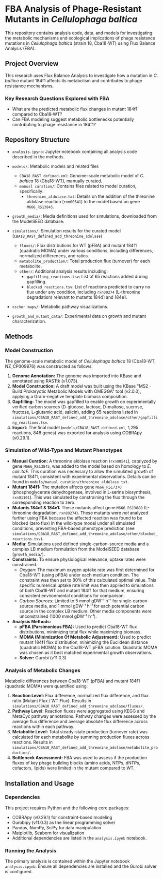 # FBA Analysis of Phage-Resistant Mutants in *Cellulophaga baltica*

This repository contains analysis code, data, and models for investigating the metabolic mechanisms and ecological implications of phage resistance mutations in *Cellulophaga baltica* (strain 18, Cba18-WT) using Flux Balance Analysis (FBA).

## Project Overview

This research uses Flux Balance Analysis to investigate how a mutation in *C. baltica* mutant 184f1 affects its metabolism and contributes to phage resistance mechanisms.

### Key Research Questions Explored with FBA

- What are the predicted metabolic flux changes in mutant 184f1 compared to Cba18-WT?
- Can FBA modeling suggest metabolic bottlenecks potentially contributing to phage resistance in 184f1?

## Repository Structure

- `analysis.ipynb`: Jupyter notebook containing all analysis code described in the methods.

- `models/`: Metabolic models and related files
  - `CBA18_RAST_defined.xml`: Genome-scale metabolic model of *C. baltica* 18 (Cba18-WT), manually curated.
  - `manual curation/`: Contains files related to model curation, specifically:
    - `threonine_aldolase.txt`: Details on the addition of the threonine aldolase reaction (`rxn00541`) to the model based on gene `M666_RS13845`.

- `growth_media/`: Media definitions used for simulations, downloaded from the ModelSEED database.

- `simulations/`: Simulation results for the curated model (`CBA18_RAST_defined_add_threonine_adolase`)
  - `fluxes/`: Flux distributions for WT (pFBA) and mutant 184f1 (quadratic MOMA) under various conditions, including differences, normalized differences, and ratios.
  - `metabolite_production/`: Total production flux (turnover) for each metabolite.
  - `other/`: Additional analysis results including:
    - `gapfilling_reactions.tsv`: List of 65 reactions added during gapfilling.
    - `blocked_reactions.tsv`: List of reactions predicted to carry no flux under any condition, including `rxn00274` (L-threonine degradation) relevant to mutants 184d1 and 184e1.

- `escher maps/`: Metabolic pathway visualizations.

- `growth_and_mutant_data/`: Experimental data on growth and mutant characterization.

## Methods

### Model Construction

The genome-scale metabolic model of *Cellulophaga baltica* 18 (Cba18-WT, NZ_CP009976) was constructed as follows:
1.  **Genome Annotation:** The genome was imported into KBase and annotated using RASTtk (v1.073).
2.  **Model Construction:** A draft model was built using the KBase "MS2 - Build Prokaryotic Metabolic Models with OMEGGA" tool (v2.0.0), applying a Gram-negative template biomass composition.
3.  **Gapfilling:** The model was gapfilled to enable growth on experimentally verified carbon sources (D-glucose, lactose, D-maltose, sucrose, fructose, L-glutamic acid, salicin), adding 65 reactions listed in `simulations/CBA18_RAST_defined_add_threonine_adolase/other/gapfilling_reactions.tsv`.
4.  **Export:** The final model (`models/CBA18_RAST_defined.xml`, 1,295 reactions, 848 genes) was exported for analysis using COBRApy (v0.29.1).

### Simulation of Wild-Type and Mutant Phenotypes

-   **Manual Curation:** A threonine aldolase reaction (`rxn00541`), catalyzed by gene `M666_RS13845`, was added to the model based on homology to *E. coli* *itaE*. This curation was necessary to allow the simulated growth of mutant 184f1, consistent with experimental observations. Details can be found in `models/manual curation/threonine_aldolase.txt`.
-   **Mutant 184f1:** The mutation affects gene `M666_RS17370` (phosphoglycerate dehydrogenase, involved in L-serine biosynthesis, `rxn01101`). This was simulated by constraining the flux through the corresponding reaction to zero.
-   **Mutants 184d1 & 184e1:** These mutants affect gene `M666_RS13880` (L-threonine degradation, `rxn00274`). These mutants were *not* analyzed further using FBA because the affected reaction was found to be blocked (zero flux) in the wild-type model under all simulated conditions, preventing FBA-based phenotype prediction (see `simulations/CBA18_RAST_defined_add_threonine_adolase/other/blocked_reactions.tsv`).
-   **Media:** Simulations used defined single-carbon-source media and a complex LB medium formulation from the ModelSEED database (`growth_media/`).
-   **Constraints:** To ensure physiological relevance, uptake rates were constrained.
    - *Oxygen:* The maximum oxygen uptake rate was first determined for Cba18-WT (using pFBA) under each medium condition. The constraint was then set to 80% of this calculated optimal value. This specific numerical uptake rate limit was then applied to simulations of *both* Cba18-WT and mutant 184f1 for that medium, ensuring consistent environmental conditions for comparison.
    - *Carbon Sources:* Limited to 5 mmol gDW⁻¹ h⁻¹ for single-carbon-source media, and 1 mmol gDW⁻¹ h⁻¹ for each potential carbon source in the complex LB medium. Other media components were unconstrained (1000 mmol gDW⁻¹ h⁻¹).
-   **Analysis Methods:**
    -   **pFBA (Parsimonious FBA):** Used to predict Cba18-WT flux distributions, minimizing total flux while maximizing biomass.
    -   **MOMA (Minimization Of Metabolic Adjustment):** Used to predict mutant 184f1 flux distribution, minimizing the Euclidean distance (quadratic MOMA) to the Cba18-WT pFBA solution. Quadratic MOMA was chosen as it best matched experimental growth observations.
    -   **Solver:** Gurobi (v11.0.3)

### Analysis of Metabolic Changes

Metabolic differences between Cba18-WT (pFBA) and mutant 184f1 (quadratic MOMA) were quantified using:
1.  **Reaction Level:** Flux difference, normalized flux difference, and flux ratio (Mutant Flux / WT Flux). Results in `simulations/CBA18_RAST_defined_add_threonine_adolase/fluxes/`.
2.  **Pathway Level:** Reaction fluxes were aggregated using KEGG and MetaCyc pathway annotations. Pathway changes were assessed by the average flux difference and average absolute flux difference across reactions within each pathway.
3.  **Metabolite Level:** Total steady-state production (turnover rate) was calculated for each metabolite by summing production fluxes across reactions. Results in `simulations/CBA18_RAST_defined_add_threonine_adolase/metabolite_production/`.
4.  **Bottleneck Assessment:** FBA was used to assess if the production fluxes of key phage building blocks (amino acids, NTPs, dNTPs, cofactors, lipids) were limited in the mutant compared to WT.

## Installation and Usage

### Dependencies

This project requires Python and the following core packages:
- COBRApy (v0.29.1) for constraint-based modeling
- Gurobipy (v11.0.3) as the linear programming solver
- Pandas, NumPy, SciPy for data manipulation
- Matplotlib, Seaborn for visualization
- Additional dependencies are listed in the `analysis.ipynb` notebook.

### Running the Analysis

The primary analysis is contained within the Jupyter notebook `analysis.ipynb`. Ensure all dependencies are installed and the Gurobi solver is configured.